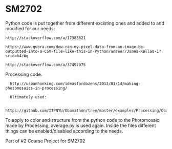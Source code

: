 # SM2702
Python code is put together from different excisting ones and added to and modified for our needs:

    http://stackoverflow.com/a/17383621
    
    https://www.quora.com/How-can-my-pixel-data-from-an-image-be-outputted-into-a-CSV-file-like-this-in-Python/answer/James-Kellas-1?srid=h4zWq
    
    http://stackoverflow.com/a/37497975

Processing code:

      http://urbanhonking.com/ideasfordozens/2013/01/14/making-photomosaics-in-processing/

      Ultimately used:

      https://github.com/ITPNYU/Obamathon/tree/master/examples/Processing/ObamaMosaic


To apply to color and structure from the python code to the Photomosaic made by Processing, average.py is used again.
Inside the files different things can be enabled/disabled according to the needs.

Part of #2 Course Project for SM2702
